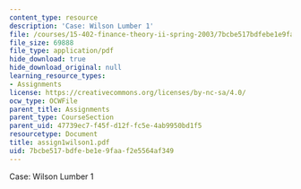 ```yaml
---
content_type: resource
description: 'Case: Wilson Lumber 1'
file: /courses/15-402-finance-theory-ii-spring-2003/7bcbe517bdfebe1e9faaf2e5564af349_assign1wilson1.pdf
file_size: 69888
file_type: application/pdf
hide_download: true
hide_download_original: null
learning_resource_types:
- Assignments
license: https://creativecommons.org/licenses/by-nc-sa/4.0/
ocw_type: OCWFile
parent_title: Assignments
parent_type: CourseSection
parent_uid: 47739ec7-f45f-d12f-fc5e-4ab9950bd1f5
resourcetype: Document
title: assign1wilson1.pdf
uid: 7bcbe517-bdfe-be1e-9faa-f2e5564af349
---
```

Case: Wilson Lumber 1